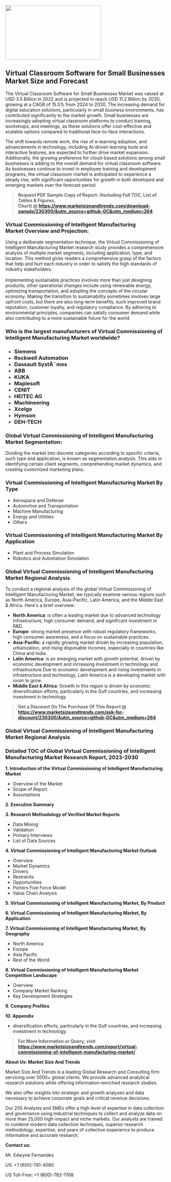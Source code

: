 <p><img class="alignnone size-medium wp-image-20088" src="https://ffe5etoiles.com/wp-content/uploads/2024/12/MST1-300x171.png" alt="" width="300" height="171" /></p><h2>Virtual Classroom Software for Small Businesses Market Size and Forecast</h2><p>The Virtual Classroom Software for Small Businesses Market was valued at USD 3.5 Billion in 2022 and is projected to reach USD 11.2 Billion by 2030, growing at a CAGR of 15.5% from 2024 to 2030. The increasing demand for digital education solutions, particularly in small business environments, has contributed significantly to the market growth. Small businesses are increasingly adopting virtual classroom platforms to conduct training, workshops, and meetings, as these solutions offer cost-effective and scalable options compared to traditional face-to-face interactions.</p><p>The shift towards remote work, the rise of e-learning adoption, and advancements in technology, including AI-driven learning tools and interactive features, are expected to further drive market expansion. Additionally, the growing preference for cloud-based solutions among small businesses is adding to the overall demand for virtual classroom software. As businesses continue to invest in employee training and development programs, the virtual classroom market is anticipated to experience a steady rise, with significant opportunities for growth in both developed and emerging markets over the forecast period.</p></p><blockquote id="" class=""><strong>Request PDF Sample Copy of Report: (Including Full TOC, List of Tables &amp; Figures, Chart)&nbsp;@&nbsp;<strong><a href="https://www.marketsizeandtrends.com/download-sample/230300/&utm_source=github-GC&utm_medium=264" target="_blank">https://www.marketsizeandtrends.com/download-sample/230300/&utm_source=github-GC&utm_medium=264</a></strong></strong></blockquote><h3 id="" class="">Virtual Commissioning of Intelligent Manufacturing Market&nbsp;Overview and Projection:</h3><p id="" class="">Using a deliberate segmentation technique, the Virtual Commissioning of Intelligent Manufacturing Market research study provides a comprehensive analysis of multiple market segments, including application, type, and location. This method gives readers a comprehensive grasp of the factors that help and hurt each industry in order to satisfy the high standards of industry stakeholders. <br /> <br />Implementing sustainable practices involves more than just designing products; other operational changes include using renewable energy, optimizing transportation, and adopting the concepts of the circular economy. Making the transition to sustainability sometimes involves large upfront costs, but there are also long-term benefits, such improved brand reputation, customer loyalty, and regulatory compliance. By adhering to environmental principles, companies can satisfy consumer demand while also contributing to a more sustainable future for the world.</p><h3 id="" class="">Who is the largest manufacturers of&nbsp;Virtual Commissioning of Intelligent Manufacturing Market worldwide?</h3><h3 class=""><p><ul><li>Siemens </li><li> Rockwell Automation </li><li> Dassault SystÃ¨mes </li><li> ABB </li><li> KUKA </li><li> Maplesoft </li><li> CENIT </li><li> HEITEC AG </li><li> Machineering </li><li> Xcelgo </li><li> Hymson </li><li> DEH-TECH</li></ul></p></h3><h3 id="" class="">Global&nbsp;Virtual Commissioning of Intelligent Manufacturing Market Segmentation:</h3><p id="" class="">Dividing the market into discrete categories according to specific criteria, such type and application, is known as segmentation analysis. This aids in identifying certain client segments, comprehending market dynamics, and creating customized marketing plans.</p><h3 id="" class="">Virtual Commissioning of Intelligent Manufacturing Market&nbsp;By Type</h3><p><p><ul><li>Aerospace and Defense</li><li> Automotive and Transportation</li><li> Machine Manufacturing</li><li> Energy and Utilities</li><li> Others</p></li></ul></p></p><h3 id="" class="">Virtual Commissioning of Intelligent Manufacturing Market&nbsp;By Application</h3><p class=""><p><ul><li>Plant and Process Simulation</li><li> Robotics and Automation Simulation</li></ul></p></p><h3 id="" class="">Global Virtual Commissioning of Intelligent Manufacturing Market Regional Analysis</h3><p id="" class="">To conduct a regional analysis of the global Virtual Commissioning of Intelligent Manufacturing Market, we typically examine various regions such as North America, Europe, Asia-Pacific, Latin America, and the Middle East &amp; Africa. Here's a brief overview:</p><ul><li><strong>North America</strong>: is often a leading market due to advanced technology infrastructure, high consumer demand, and significant investment in R&amp;D.</li><li><strong>Europe</strong>: strong market presence with robust regulatory frameworks, high consumer awareness, and a focus on sustainable practices.</li><li><strong>Asia-Pacific</strong>: a rapidly growing market driven by increasing population, urbanization, and rising disposable incomes, especially in countries like China and India.</li><li><strong>Latin America</strong>: is an emerging market with growth potential, driven by economic development and increasing investment in technology and infrastructure.Due to economic development and rising investments in infrastructure and technology, Latin America is a developing market with room to grow.</li><li><strong>Middle East &amp; Africa</strong>: Growth in this region is driven by economic diversification efforts, particularly in the Gulf countries, and increasing investment in technology.</li></ul><blockquote id="" class=""><strong>Get a Discount On The Purchase Of This Report @ <strong><a href="https://www.marketsizeandtrends.com/ask-for-discount/230300/&utm_source=github-GC&utm_medium=264" target="_blank">https://www.marketsizeandtrends.com/ask-for-discount/230300/&utm_source=github-GC&utm_medium=264</a></strong></strong></blockquote><h3 id="" class="">Global Virtual Commissioning of Intelligent Manufacturing Market Regional Analysis</h3><h3 id="" class="">Detailed TOC of Global Virtual Commissioning of Intelligent Manufacturing Market Research Report, 2023-2030</h3><p id="" class=""><strong>1. Introduction of the Virtual Commissioning of Intelligent Manufacturing Market</strong></p><ul><li>Overview of the Market</li><li>Scope of Report</li><li>Assumptions</li></ul><p id="" class=""><strong>2. Executive Summary</strong></p><p id="" class=""><strong>3. Research Methodology of Verified Market Reports</strong></p><ul><li>Data Mining</li><li>Validation</li><li>Primary Interviews</li><li>List of Data Sources</li></ul><p id="" class=""><strong>4. Virtual Commissioning of Intelligent Manufacturing Market Outlook</strong></p><ul><li>Overview</li><li>Market Dynamics</li><li>Drivers</li><li>Restraints</li><li>Opportunities</li><li>Porters Five Force Model</li><li>Value Chain Analysis</li></ul><p id="" class=""><strong>5. Virtual Commissioning of Intelligent Manufacturing Market, By Product</strong></p><p id="" class=""><strong>6. Virtual Commissioning of Intelligent Manufacturing Market, By Application</strong></p><p id="" class=""><strong>7. Virtual Commissioning of Intelligent Manufacturing Market, By Geography</strong></p><ul><li>North America</li><li>Europe</li><li>Asia Pacific</li><li>Rest of the World</li></ul><p id="" class=""><strong>8. Virtual Commissioning of Intelligent Manufacturing Market Competitive Landscape</strong></p><ul><li>Overview</li><li>Company Market Ranking</li><li>Key Development Strategies</li></ul><p id="" class=""><strong>9. Company Profiles</strong></p><p id="" class=""><strong>10. Appendix</strong></p><ul><li>diversification efforts, particularly in the Gulf countries, and increasing investment in technology.</li></ul><blockquote id="" class=""><strong>For More Information or Query, visit <strong><strong><a href="https://www.marketsizeandtrends.com/report/virtual-commissioning-of-intelligent-manufacturing-market/" target="_blank">https://www.marketsizeandtrends.com/report/virtual-commissioning-of-intelligent-manufacturing-market/</a></strong></strong></strong></blockquote><p id="" class=""><strong>About Us: Market Size And Trends</strong></p><p id="" class="">Market Size And Trends is a leading Global Research and Consulting firm servicing over 5000+ global clients. We provide advanced analytical research solutions while offering information-enriched research studies.</p><p id="" class="">We also offer insights into strategic and growth analyses and data necessary to achieve corporate goals and critical revenue decisions.</p><p id="" class="">Our 250 Analysts and SMEs offer a high level of expertise in data collection and governance using industrial techniques to collect and analyze data on more than 25,000 high-impact and niche markets. Our analysts are trained to combine modern data collection techniques, superior research methodology, expertise, and years of collective experience to produce informative and accurate research.</p><p id="" class=""><strong>Contact us:</strong></p><p id="" class="">Mr. Edwyne Fernandes</p><p id="" class="">US: +1 (650)-781-4080</p><p id="" class="">US Toll-Free: +1 (800)-782-1768</p>
